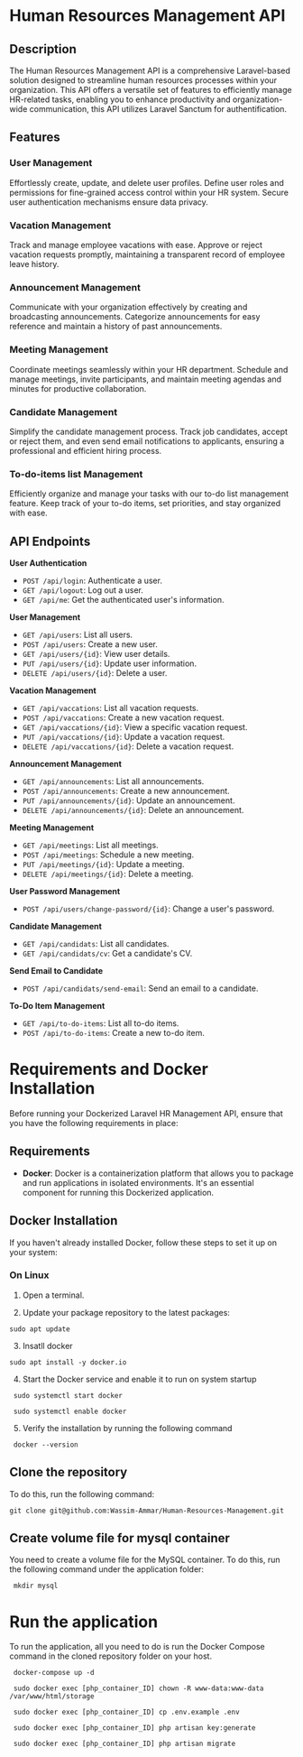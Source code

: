 # Human Resources Management API

## Description

The Human Resources Management API is a comprehensive Laravel-based solution designed to streamline human resources processes within your organization. This API offers a versatile set of features to efficiently manage HR-related tasks, enabling you to enhance productivity and organization-wide communication, this API utilizes Laravel Sanctum for authentification.

## Features

### User Management

Effortlessly create, update, and delete user profiles. Define user roles and permissions for fine-grained access control within your HR system. Secure user authentication mechanisms ensure data privacy.

### Vacation Management

Track and manage employee vacations with ease. Approve or reject vacation requests promptly, maintaining a transparent record of employee leave history.

### Announcement Management

Communicate with your organization effectively by creating and broadcasting announcements. Categorize announcements for easy reference and maintain a history of past announcements.

### Meeting Management

Coordinate meetings seamlessly within your HR department. Schedule and manage meetings, invite participants, and maintain meeting agendas and minutes for productive collaboration.

### Candidate Management

Simplify the candidate management process. Track job candidates, accept or reject them, and even send email notifications to applicants, ensuring a professional and efficient hiring process.

### To-do-items list Management

Efficiently organize and manage your tasks with our to-do list management feature. Keep track of your to-do items, set priorities, and stay organized with ease.

## API Endpoints

**User Authentication**

- `POST /api/login`: Authenticate a user.
- `GET /api/logout`: Log out a user.
- `GET /api/me`: Get the authenticated user's information.

**User Management**

- `GET /api/users`: List all users.
- `POST /api/users`: Create a new user.
- `GET /api/users/{id}`: View user details.
- `PUT /api/users/{id}`: Update user information.
- `DELETE /api/users/{id}`: Delete a user.

**Vacation Management**

- `GET /api/vaccations`: List all vacation requests.
- `POST /api/vaccations`: Create a new vacation request.
- `GET /api/vaccations/{id}`: View a specific vacation request.
- `PUT /api/vaccations/{id}`: Update a vacation request.
- `DELETE /api/vaccations/{id}`: Delete a vacation request.

**Announcement Management**

- `GET /api/announcements`: List all announcements.
- `POST /api/announcements`: Create a new announcement.
- `PUT /api/announcements/{id}`: Update an announcement.
- `DELETE /api/announcements/{id}`: Delete an announcement.

**Meeting Management**

- `GET /api/meetings`: List all meetings.
- `POST /api/meetings`: Schedule a new meeting.
- `PUT /api/meetings/{id}`: Update a meeting.
- `DELETE /api/meetings/{id}`: Delete a meeting.

**User Password Management**

- `POST /api/users/change-password/{id}`: Change a user's password.

**Candidate Management**

- `GET /api/candidats`: List all candidates.
- `GET /api/candidats/cv`: Get a candidate's CV.

**Send Email to Candidate**

- `POST /api/candidats/send-email`: Send an email to a candidate.

**To-Do Item Management**

- `GET /api/to-do-items`: List all to-do items.
- `POST /api/to-do-items`: Create a new to-do item.

# Requirements and Docker Installation

Before running your Dockerized Laravel HR Management API, ensure that you have the following requirements in place:

## Requirements

- **Docker**: Docker is a containerization platform that allows you to package and run applications in isolated environments. It's an essential component for running this Dockerized application.

## Docker Installation

If you haven't already installed Docker, follow these steps to set it up on your system:

### On Linux

1. Open a terminal.

2. Update your package repository to the latest packages:

```
sudo apt update
```

3. Insatll docker

```
sudo apt install -y docker.io
```

4. Start the Docker service and enable it to run on system startup

```
 sudo systemctl start docker
```

```
 sudo systemctl enable docker
```

5. Verify the installation by running the following command

```
 docker --version
```

## Clone the repository

To do this, run the following command:

```
git clone git@github.com:Wassim-Ammar/Human-Resources-Management.git
```

## Create volume file for mysql container

You need to create a volume file for the MySQL container. To do this, run the following command under the application folder:

```
 mkdir mysql
```

# Run the application

To run the application, all you need to do is run the Docker Compose command in the cloned repository folder on your host.

```
 docker-compose up -d
```

```
 sudo docker exec [php_container_ID] chown -R www-data:www-data /var/www/html/storage
```

```
 sudo docker exec [php_container_ID] cp .env.example .env
```

```
 sudo docker exec [php_container_ID] php artisan key:generate
```

```
 sudo docker exec [php_container_ID] php artisan migrate
```
